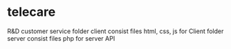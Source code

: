 # telecare
R&amp;D customer service
folder client consist files html, css, js for Client
folder server consist files php for server API

